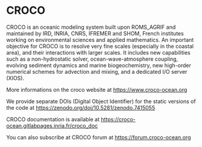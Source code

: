 # CROCO 

CROCO is an oceanic modeling system built upon ROMS_AGRIF and maintained 
by IRD, INRIA, CNRS, IFREMER and SHOM, French institutes working on 
environmental sciences and applied mathematics. An important objective for 
CROCO is to resolve very fine scales (especially in the coastal area), and 
their interactions with larger scales. It includes new capabilities such as 
a non-hydrostatic solver, ocean-wave-atmosphere coupling, evolving sediment 
dynamics and marine biogeochemistry, new high-order numerical schemes for 
advection and mixing, and a dedicated I/O server (XIOS). 

More informations on the croco website at 
https://www.croco-ocean.org

We provide separate DOIs (Digital Object Identifier) for the static versions 
of the code at https://zenodo.org/doi/10.5281/zenodo.7415055

CROCO documentation is available at 
https://croco-ocean.gitlabpages.inria.fr/croco_doc

You can also subscribe at CROCO forum at 
https://forum.croco-ocean.org